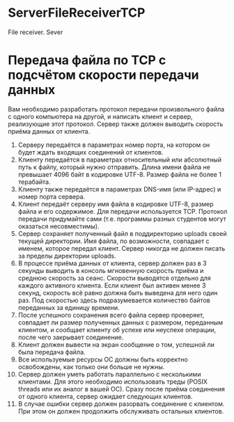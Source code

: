 # ServerFileReceiverTCP
File receiver. Sever

# Передача файла по TCP с подсчётом скорости передачи данных
Вам необходимо разработать протокол передачи произвольного файла с одного компьютера на другой, и написать клиент и сервер, реализующие этот протокол. Сервер также должен выводить скорость приёма данных от клиента.
1. Серверу передаётся в параметрах номер порта, на котором он будет ждать входящих соединений от клиентов.
2. Клиенту передаётся в параметрах относительный или абсолютный путь к файлу, который нужно отправить. Длина имени файла не превышает 4096 байт в кодировке UTF-8. Размер файла не более 1 терабайта.
3. Клиенту также передаётся в параметрах DNS-имя (или IP-адрес) и номер порта сервера.
4. Клиент передаёт серверу имя файла в кодировке UTF-8, размер файла и его содержимое. Для передачи используется TCP. Протокол передачи придумайте сами (т.е. программы разных студентов могут оказаться несовместимы).
5. Сервер сохраняет полученный файл в поддиректорию uploads своей текущей директории. Имя файла, по возможности, совпадает с именем, которое передал клиент. Сервер никогда не должен писать за пределы директории uploads.
6. В процессе приёма данных от клиента, сервер должен раз в 3 секунды выводить в консоль мгновенную скорость приёма и среднюю скорость за сеанс. Скорости выводятся отдельно для каждого активного клиента. Если клиент был активен менее 3 секунд, скорость всё равно должна быть выведена для него один раз. Под скоростью здесь подразумевается количество байтов переданных за единицу времени.
7. После успешного сохранения всего файла сервер проверяет, совпадает ли размер полученных данных с размером, переданным клиентом, и сообщает клиенту об успехе или неуспехе операции, после чего закрывает соединение.
8. Клиент должен вывести на экран сообщение о том, успешной ли была передача файла.
9. Все используемые ресурсы ОС должны быть корректно освобождены, как только они больше не нужны.
10. Сервер должен уметь работать параллельно с несколькими клиентами. Для этого необходимо использовать треды (POSIX threads или их аналог в вашей ОС). Сразу после приёма соединения от одного клиента, сервер ожидает следующих клиентов.
11. В случае ошибки сервер должен разорвать соединение с клиентом. При этом он должен продолжить обслуживать остальных клиентов.
